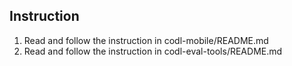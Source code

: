 
## Instruction

1. Read and follow the instruction in codl-mobile/README.md
2. Read and follow the instruction in codl-eval-tools/README.md
